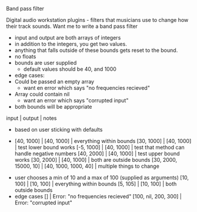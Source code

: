 Band pass filter

Digital audio workstation plugins - filters that musicians use to change how their track sounds. Want me to write a band pass filter

- input and output are both arrays of integers
- in addition to the integers, you get two values.
- anything that falls outside of these bounds gets reset to the bound.
- no floats
- bounds are user supplied
   - default values should be 40, and 1000
- edge cases:
- Could be passed an empty array 
  - want en error which says "no frequencies recieved"
- Array could contain nil
  - want an error which says "corrupted input"
- both bounds will be appropriate

input | output | notes 
- based on user sticking with defaults
+ [40, 1000] | [40, 1000] | everything within bounds
[30, 1000] | [40, 1000] | test lower bound works
[-5, 1000] | [40, 1000] | test that method can handle negative numbers
[40, 2000] | [40, 1000] | test upper bound works
[30, 2000] | [40, 1000] | both are outside bounds
[30, 2000, 15000, 10] | [40, 1000, 1000, 40] | multiple things to change
- user chooses a min of 10 and a max of 100 (supplied as arguments)
[10, 100] | [10, 100] | everything within bounds
[5, 105] | [10, 100] | both outside bounds
- edge cases
[] | Error: "no frequencies recieved"
[100, nil, 200, 300] | Error: "corrupted input"


